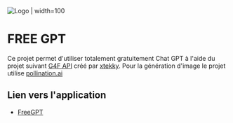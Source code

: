 ![Logo](https://tse4.mm.bing.net/th/id/OIG2.SRrOr_vNEpcULvPM0wmu?pid=ImgGn) | width=100
# FREE GPT 

Ce projet permet d'utiliser totalement gratuitement Chat GPT à l'aide du projet suivant [G4F API](https://github.com/xtekky/gpt4free) créé par [xtekky](https://github.com/xtekky).
Pour la génération d'image le projet utilise [pollination.ai](https://pollinations.ai/) 

## Lien vers l'application

- [FreeGPT](https://freegpt-am.streamlit.app/)

